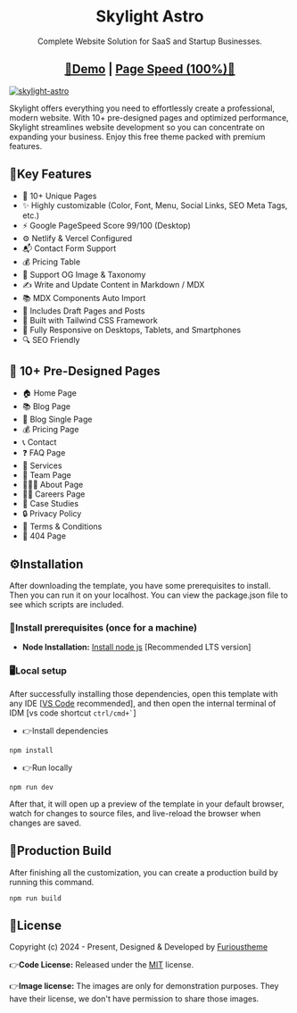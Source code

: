 <h1 align=center>Skylight Astro</h1>
<p align=center>Complete Website Solution for SaaS and Startup Businesses.
</p>
<h2 align="center"> <a target="_blank" href="https://furioustheme-skylight-astro.netlify.app/" rel="nofollow">👀Demo</a> | <a  target="_blank" href="https://pagespeed.web.dev/analysis/https-furioustheme-skylight-astro-netlify-app/0dlofasiva?form_factor=desktop">Page Speed (100%)🚀</a>
</h2>

[![skylight-astro](https://furioustheme.com/products/skylight.png)](https://furioustheme-skylight-astro.netlify.app/)

Skylight offers everything you need to effortlessly create a professional, modern website. With 10+ pre-designed pages and optimized performance, Skylight streamlines website development so you can concentrate on expanding your business. Enjoy this free theme packed with premium features.

## 🔑Key Features

- 📄 10+ Unique Pages
- ✨ Highly customizable (Color, Font, Menu, Social Links, SEO Meta Tags, etc.)
- ⚡ Google PageSpeed Score 99/100 (Desktop)
- ⚙️ Netlify & Vercel Configured
- 📬 Contact Form Support
- 💰 Pricing Table
- 🌅 Support OG Image & Taxonomy
- ✍️ Write and Update Content in Markdown / MDX
- 📚 MDX Components Auto Import
- 📝 Includes Draft Pages and Posts
- 🚀 Built with Tailwind CSS Framework
- 📱 Fully Responsive on Desktops, Tablets, and Smartphones
- 🔍 SEO Friendly

## 📄 10+ Pre-Designed Pages

- 🏠 Home Page
- 📚 Blog Page
- 📝 Blog Single Page
- 💰 Pricing Page
- 📞 Contact
- ❓ FAQ Page
- 🎨 Services
- 👥 Team Page
- 👨🏻‍💻 About Page
- 👮🏻 Careers Page
- 💼 Case Studies
- 🔒 Privacy Policy
- 📜 Terms & Conditions
- 🚧 404 Page
<!-- installation -->
## ⚙️Installation

After downloading the template, you have some prerequisites to install. Then you can run it on your localhost. You can view the package.json file to see which scripts are included.

### 🔧Install prerequisites (once for a machine)

- **Node Installation:** [Install node js](https://nodejs.org/en/download/) [Recommended LTS version]

### 🖥️Local setup

After successfully installing those dependencies, open this template with any IDE [[VS Code](https://code.visualstudio.com/) recommended], and then open the internal terminal of IDM [vs code shortcut <code>ctrl/cmd+\`</code>]

- 👉Install dependencies

```
npm install
```

- 👉Run locally

```
npm run dev
```

After that, it will open up a preview of the template in your default browser, watch for changes to source files, and live-reload the browser when changes are saved.

## 🔨Production Build

After finishing all the customization, you can create a production build by running this command.

```
npm run build
```

<!-- licence -->
## 📄License

Copyright (c) 2024 - Present, Designed & Developed by [Furioustheme](https://furioustheme.com)

👉**Code License:** Released under the [MIT](https://github.com/furioustheme/skylight-astro/blob/main/LICENSE) license.

👉**Image license:** The images are only for demonstration purposes. They have their license, we don't have permission to share those images.
